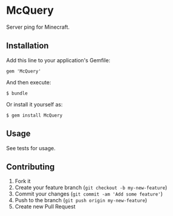 # McQuery

Server ping for Minecraft.

## Installation

Add this line to your application's Gemfile:

    gem 'McQuery'

And then execute:

    $ bundle

Or install it yourself as:

    $ gem install McQuery

## Usage

See tests for usage.

## Contributing

1. Fork it
2. Create your feature branch (`git checkout -b my-new-feature`)
3. Commit your changes (`git commit -am 'Add some feature'`)
4. Push to the branch (`git push origin my-new-feature`)
5. Create new Pull Request
